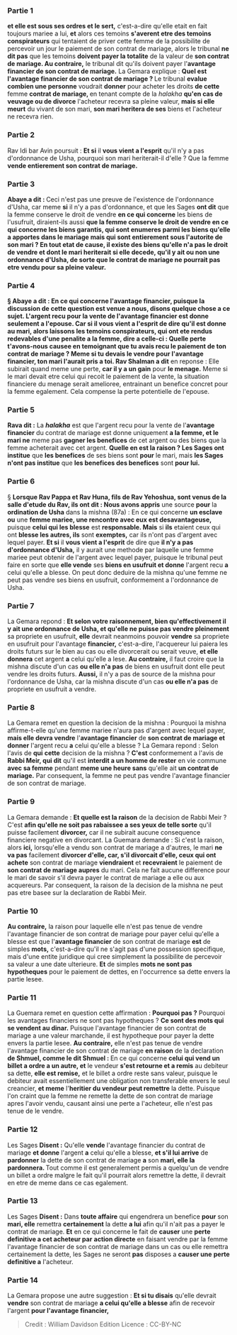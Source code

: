 
### Partie 1
<b>et elle est sous ses ordres et le sert,</b> c'est-a-dire qu'elle etait en fait toujours mariee a lui, <b>et</b> alors ces temoins <b>s'averent etre des temoins conspirateurs</b> qui tentaient de priver cette femme de la possibilite de percevoir un jour le paiement de son contrat de mariage, alors le tribunal <b>ne dit pas</b> que les temoins <b>doivent payer la totalite</b> de la valeur de <b>son contrat de mariage. Au contraire,</b> le tribunal dit qu'ils doivent payer l'<b>avantage financier de son contrat de mariage.</b> La Gemara explique : <b>Quel est l'avantage financier de son contrat de mariage ? </b> Le tribunal <b>evalue combien une personne</b> voudrait <b>donner</b> pour acheter les droits <b>de cette</b> femme <b>contrat de mariage, </b> en tenant compte de la <i>halakha</i> <b>qu'en cas de veuvage ou de divorce</b> l'acheteur recevra sa pleine valeur, <b>mais si elle meurt</b> du vivant de son mari, <b>son mari heritera de ses</b> biens et l'acheteur ne recevra rien.

### Partie 2
Rav Idi bar Avin poursuit : <b>Et si</b> il <b>vous vient a l'esprit</b> qu'il n'y a pas d'ordonnance de Usha, pourquoi son mari heriterait-il</b> d'elle ? </b> Que la femme <b>vende entierement son contrat de mariage.</b>

### Partie 3
<b>Abaye a dit : </b> Ceci n'est pas une preuve de l'existence de l'ordonnance d'Usha, car meme <b>si</b> il n'y a pas d'ordonnance, et que les Sages <b>ont dit</b> que la femme conserve le droit de vendre <b>en ce qui concerne</b> les biens de l'usufruit, </b> diraient-ils aussi <b>que la femme conserve le droit de vendre <b>en ce qui concerne les biens garantis,</b> qui sont enumeres parmi les biens qu'elle a apportes dans le mariage mais qui sont entierement sous l'autorite de son mari ? En tout etat de cause, il existe des biens qu'elle n'a pas le droit de vendre et dont le mari heriterait si elle decede, qu'il y ait ou non une ordonnance d'Usha, de sorte que le contrat de mariage ne pourrait pas etre vendu pour sa pleine valeur.

### Partie 4
§ <b>Abaye a dit :</b> En ce qui concerne l'<b>avantage financier, puisque</b> la discussion de cette question <b>est venue a nous, disons quelque chose a ce sujet.</b> L'argent recu pour la vente de l'<b>avantage financier est</b> donne seulement <b>a l'epouse. Car si</b> il <b>vous vient a l'esprit</b> de dire qu'il <b>est</b> donne <b>au mari,</b> alors <b>laissons</b> les <b>temoins conspirateurs,</b> qui ont ete rendus redevables d'une penalite a la femme, <b>dire a celle-ci : Quelle perte t'avons-nous causee</b> en temoignant que tu avais recu le paiement de ton contrat de mariage ? Meme <b>si tu devais le vendre pour</b> l'avantage <b>financier,</b> ton <b>mari l'aurait pris</b> a toi. Rav Shalman a dit</b> en reponse : Elle subirait quand meme une perte, <b>car il y a un gain</b> pour <b>le menage.</b> Meme si le mari devait etre celui qui recoit le paiement de la vente, la situation financiere du menage serait amelioree, entrainant un benefice concret pour la femme egalement. Cela compense la perte potentielle de l'epouse.

### Partie 5
<b>Rava dit :</b> La <b><i>halakha</i></b> est que l'argent recu pour la vente de l'<b>avantage financier</b> du contrat de mariage est donne uniquement <b>a la femme, et le mari ne</b> meme pas <b>gagner les benefices</b> de cet argent ou des biens que la femme acheterait avec cet argent. <b>Quelle en est la raison ? Les Sages ont institue</b> que <b>les benefices</b> de ses biens sont <b>pour</b> le mari, mais <b>les Sages n'ont pas institue</b> que <b>les benefices des benefices</b> sont <b>pour lui.</b>

### Partie 6
§ <b>Lorsque Rav Pappa et Rav Huna, fils de Rav Yehoshua, sont venus de la salle d'etude du Rav, ils ont dit : Nous avons appris</b> une source <b>pour</b> la <b>ordination de Usha</b> dans la mishna (87a) : En ce qui concerne <b>un esclave ou</b> une <b>femme mariee, une rencontre avec eux est desavantageuse,</b> puisque <b>celui qui les blesse</b> est <b>responsable. Mais</b> si <b>ils</b> etaient ceux qui ont <b>blesse les autres, ils</b> sont <b>exemptes,</b> car ils n'ont pas d'argent avec lequel payer. <b>Et si</b> il <b>vous vient a l'esprit</b> de dire que <b>il n'y a pas d'ordonnance d'Usha,</b> il y aurait une methode par laquelle une femme mariee peut obtenir de l'argent avec lequel payer, puisque le tribunal peut faire en sorte que <b>elle vende</b> ses <b>biens en usufruit et donne</b> l'argent recu <b>a</b> celui qu'elle a blesse. On peut donc deduire de la mishna qu'une femme ne peut pas vendre ses biens en usufruit, conformement a l'ordonnance de Usha.

### Partie 7
La Gemara repond : <b>Et selon votre raisonnement, bien qu'effectivement il y ait une ordonnance de Usha, et qu'elle ne puisse pas vendre pleinement</b> sa propriete en usufruit, <b>elle</b> devrait neanmoins pouvoir <b>vendre</b> sa propriete en usufruit pour</b> l'avantage <b>financier,</b> c'est-a-dire, l'acquereur lui paiera les droits futurs sur le bien au cas ou elle divorcerait ou serait veuve, <b>et elle donnera</b> cet argent <b>a</b> celui qu'elle a lese. <b>Au contraire,</b> il faut croire que la mishna discute d'un cas <b>ou elle n'a pas</b> de biens en usufruit dont elle peut vendre les droits futurs. <b>Aussi,</b> il n'y a pas de source de la mishna pour l'ordonnance de Usha, car la mishna discute d'un cas <b>ou elle n'a pas</b> de propriete en usufruit a vendre.

### Partie 8
La Gemara remet en question la decision de la mishna : Pourquoi la mishna affirme-t-elle qu'une femme mariee n'aura pas d'argent avec lequel payer, <b>mais elle devra vendre</b> l'<b>avantage financier</b> de <b>son contrat de mariage et donner</b> l'argent recu <b>a</b> celui qu'elle a blesse ? La Gemara repond : Selon l'avis de <b>qui</b> <b>cette</b> decision de la mishna ? <b>C'est</b> conformement a l'avis de <b>Rabbi Meir, qui dit</b> qu'il est <b>interdit a un homme de rester</b> en vie commune <b>avec sa femme</b> pendant <b>meme une heure sans</b> qu'elle ait <b>un contrat de mariage.</b> Par consequent, la femme ne peut pas vendre l'avantage financier de son contrat de mariage.

### Partie 9
La Gemara demande : <b>Et quelle est la raison</b> de la decision de Rabbi Meir ? C'est <b>afin qu'elle ne soit pas rabaissee a ses yeux de telle sorte</b> qu'il puisse facilement <b>divorcer,</b> car il ne subirait aucune consequence financiere negative en divorcant. La Guemara demande : Si c'est la raison, alors <b>ici,</b> lorsqu'elle a vendu son contrat de mariage a d'autres, le mari <b>ne va pas</b> facilement <b>divorcer d'elle, car, s'il divorcait d'elle, ceux qui ont achete</b> son contrat de mariage <b>viendraient</b> et <b>recevraient</b> le paiement de <b>son contrat de mariage aupres</b> du mari. Cela ne fait aucune difference pour le mari de savoir s'il devra payer le contrat de mariage a elle ou aux acquereurs. Par consequent, la raison de la decision de la mishna ne peut pas etre basee sur la declaration de Rabbi Meir.

### Partie 10
<b>Au contraire,</b> la raison pour laquelle elle n'est pas tenue de vendre l'avantage financier de son contrat de mariage pour payer celui qu'elle a blesse est que l'<b>avantage financier</b> de son contrat de mariage <b>est</b> de simples <b>mots,</b> c'est-a-dire qu'il ne s'agit pas d'une possession specifique, mais d'une entite juridique qui cree simplement la possibilite de percevoir sa valeur a une date ulterieure. <b>Et</b> de simples <b>mots ne sont pas hypotheques</b> pour le paiement de dettes, en l'occurrence sa dette envers la partie lesee.

### Partie 11
La Guemara remet en question cette affirmation : <b>Pourquoi pas ?</b> Pourquoi les avantages financiers ne sont pas hypotheques ? <b>Ce sont des mots qui se vendent au dinar.</b> Puisque l'avantage financier de son contrat de mariage a une valeur marchande, il est hypotheque pour payer la dette envers la partie lesee. <b>Au contraire,</b> elle n'est pas tenue de vendre l'avantage financier de son contrat de mariage <b>en raison</b> de la declaration <b>de Shmuel, comme le dit Shmuel : </b> En ce qui concerne <b>celui qui vend un billet a ordre a un autre, et</b> le vendeur <b>s'est retourne et a remis</b> au debiteur sa dette, <b>elle est remise,</b> et le billet a ordre reste sans valeur, puisque le debiteur avait essentiellement une obligation non transferable envers le seul creancier, <b>et meme</b> l'<b>heritier du vendeur peut remettre</b> la dette. Puisque l'on craint que la femme ne remette la dette de son contrat de mariage apres l'avoir vendu, causant ainsi une perte a l'acheteur, elle n'est pas tenue de le vendre.

### Partie 12
Les Sages <b>Disent :</b> Qu'elle <b>vende</b> l'avantage financier du contrat de mariage <b>et donne</b> l'argent <b>a</b> celui qu'elle a blesse, <b>et s'il lui arrive</b> de <b>pardonner</b> la dette de son contrat de mariage <b>a</b> son <b>mari, elle la pardonnera. </b> Tout comme il est generalement permis a quelqu'un de vendre un billet a ordre malgre le fait qu'il pourrait alors remettre la dette, il devrait en etre de meme dans ce cas egalement.

### Partie 13
Les Sages <b>Disent :</b> Dans <b>toute affaire</b> qui engendrera un benefice <b>pour</b> son <b>mari, elle</b> remettra <b>certainement</b> la dette <b>a lui</b> afin qu'il n'ait pas a payer le contrat de mariage. <b>Et</b> en ce qui concerne le fait de <b>causer</b> une <b>perte definitive a cet acheteur par</b> <b>action directe</b> en faisant vendre par la femme l'avantage financier de son contrat de mariage dans un cas ou elle remettra certainement la dette, les Sages ne seront <b>pas</b> disposes a <b>causer une</b> <b>perte definitive a</b> l'acheteur.

### Partie 14
La Gemara propose une autre suggestion : <b>Et si tu disais</b> qu'elle devrait <b>vendre</b> son contrat de mariage <b>a celui qu'elle a blesse</b> afin de recevoir l'argent <b>pour l'avantage financier,</b>

>Credit : William Davidson Edition
>Licence : CC-BY-NC